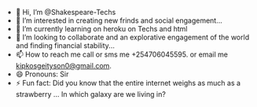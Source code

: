 - 👋 Hi, I’m @Shakespeare-Techs
- 👀 I’m interested in creating new frinds and social engagement...
- 🌱 I’m currently learning on heroku on Techs and html 
- 💞️ I’m looking to collaborate and an explorative engagement of the world and finding financial stability...
- 📫 How to reach me call or sms me +254706045595. or email me kipkosgeityson0@gmail.com.
- 😄 Pronouns: Sir
- ⚡ Fun fact: Did you know that the entire internet weighs as much as a strawberry ...
     In which galaxy are we living in?
<!---
Shakespeare-Techs/Shakespeare-Techs is a ✨ special ✨ repository because its `README.md` (this file) appears on your GitHub profile.
You can click the Preview link to take a look at your changes.
--->
